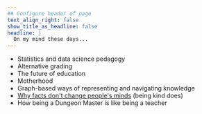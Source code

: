 ```yaml
---
## Configure header of page
text_align_right: false
show_title_as_headline: false
headline: |
  On my mind these days...
---
```


- Statistics and data science pedagogy
- Alternative grading
- The future of education
- Motherhood
- Graph-based ways of representing and navigating knowledge
- [Why facts don't change people's minds](https://jamesclear.com/why-facts-dont-change-minds) (being kind does)
- How being a Dungeon Master is like being a teacher
